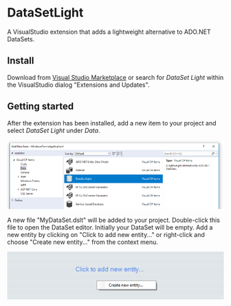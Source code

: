 # DataSetLight
A VisualStudio extension that adds a lightweight alternative to ADO.NET DataSets.

## Install
Download from [Visual Studio Marketplace](https://marketplace.visualstudio.com/items?itemName=SimonBaer.DataSetLight) or search for *DataSet Light* within the VisualStudio dialog "Extensions and Updates".

## Getting started
After the extension has been installed, add a new item to your project and select *DataSet Light* under *Data*.

![new item](https://raw.githubusercontent.com/b43r/DataSetLight/master/img/newitem.png "new item")

A new file "MyDataSet.dslt" will be added to your project. Double-click this file to open the DataSet editor. Initially your DataSet will be empty. Add a new entity by clicking on "Click to add new entity..." or right-click and choose "Create new entity..." from the context menu.

![empty DataSet](https://github.com/b43r/DataSetLight/raw/master/img/emptydataset.png "empty DataSet")

